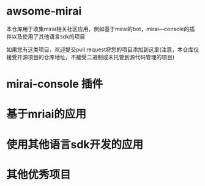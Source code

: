 # awsome-mirai

本仓库用于收集mirai相关社区应用，例如基于mirai的bot，mirai—console的插件以及使用了其他语言sdk的项目

如果您有这类项目，欢迎提交pull request将您的项目添加到这里(注意，本仓库仅接受开源项目的仓库地址，不接受二进制或未托管到源代码管理的项目)


# mirai-console 插件


# 基于mriai的应用


# 使用其他语言sdk开发的应用



# 其他优秀项目
